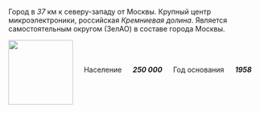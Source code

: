 <!--2021-10-17 15:29:11-->
Город в *37* км к северу-западу от Москвы. Крупный центр микроэлектроники, российская *Кремниевая долина*.
Является самостоятельным округом (ЗелАО) в составе города Москвы.

<img src="/posts/Места Подмосковья/zelenograd.svg" align="middle" width="128px"> &emsp; 
Население &emsp; ***250 000*** &emsp;
Год основания &emsp; ***1958***
